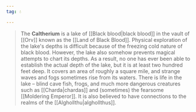 ```yaml
---
tag: 💧

---
```

> The **Caltherium** is a lake of [[Black blood|black blood]] in the vault of [[Orv]] known as the [[Land of Black Blood]]. Physical exploration of the lake's depths is difficult because of the freezing cold nature of black blood. However, the lake also somehow prevents magical attempts to chart its depths.
> As a result, no one has ever been able to establish the actual depth of the lake, but it is at least two hundred feet deep. It covers an area of roughly a square mile, and strange waves and fogs sometimes rise from its waters. There is life in the lake – blind cave fish, frogs, and much more dangerous creatures such as [[Charda|chardas]] and (sometimes) the fearsome [[Moldering Emperor]]. It is also believed to have connections to the realms of the [[Alghollthu|alghollthus]].








